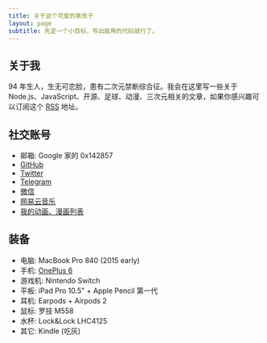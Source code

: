 ```yaml
---
title: 关于这个可爱的男孩子
layout: page
subtitle: 先定一个小目标，写出能用的代码就行了。
---
```


## 关于我

94 年生人，生无可恋脸，患有二次元禁断综合征。我会在这里写一些关于 Node.js、JavaScript、开源、足球、动漫、三次元相关的文章，如果你感兴趣可以订阅这个 <a href="/atom.xml">RSS</a> 地址。

## 社交账号

- 邮箱: Google 家的 0x142857
- [GitHub](https://github.com/egoist)
- [Twitter](https://twitter.com/_egoistlily)
- [Telegram](https://t.me/koyuki55)
- [微信](https://img.egoist.moe/2019-08-06-2421565100000_.pic_hd.jpg)
- [网易云音乐](http://music.163.com/#/user/home?id=12579252)
- [我的动画、漫画列表](https://anilist.co/user/egoistlily/)

## 装备

- 电脑: MacBook Pro 840 (2015 early)
- 手机: [OnePlus 6](https://egoist.moe/r/oneplus-6-jd)
- 游戏机: Nintendo Switch
- 平板: iPad Pro 10.5" + Apple Pencil 第一代
- 耳机: Earpods + Airpods 2
- 鼠标: 罗技 M558
- 水杯: Lock&Lock LHC4125
- 其它: Kindle (吃灰)
